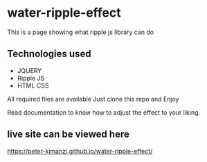 # water-ripple-effect
This is a page showing what ripple js library can do

## Technologies used
* JQUERY
* Ripple JS
* HTML CSS

All required files are available  Just clone this repo and Enjoy

Read documentation to know how to adjust the effect to  your liking.

## live site can be viewed here
https://peter-kimanzi.github.io/water-ripple-effect/
